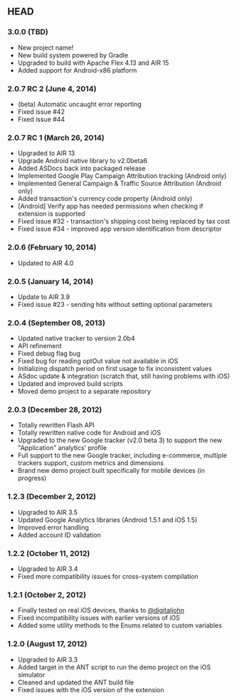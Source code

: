 ## HEAD

### 3.0.0 (TBD)

* New project name!
* New build system powered by Gradle
* Upgraded to build with Apache Flex 4.13 and AIR 15
* Added support for Android-x86 platform

### 2.0.7 RC 2 (June 4, 2014)

* (beta) Automatic uncaught error reporting
* Fixed issue #42
* Fixed issue #44

### 2.0.7 RC 1 (March 26, 2014)

* Upgraded to AIR 13
* Upgrade Android native library to v2.0beta6
* Added ASDocs back into packaged release
* Implemented Google Play Campaign Attribution tracking (Android only)
* Implemented General Campaign & Traffic Source Attribution (Android only)
* Added transaction's currency code property (Android only)
* [Android] Verify app has needed permissions when checking if extension is supported
* Fixed issue #32 - transaction's shipping cost being replaced by tax cost
* Fixed issue #34 - improved app version identification from descriptor

### 2.0.6 (February 10, 2014)

* Updated to AIR 4.0

### 2.0.5 (January 14, 2014)

* Update to AIR 3.9
* Fixed issue #23 - sending hits without setting optional parameters

### 2.0.4 (September 08, 2013)

* Updated native tracker to version 2.0b4
* API refinement
* Fixed debug flag bug
* Fixed bug for reading optOut value not available in iOS
* Initializing dispatch period on first usage to fix inconsistent values
* ASdoc update & integration (scratch that, still having problems with iOS)
* Updated and improved build scripts
* Moved demo project to a separate repository

### 2.0.3 (December 28, 2012)

* Totally rewritten Flash API
* Totally rewritten native code for Android and iOS
* Upgraded to the new Google tracker (v2.0 beta 3) to support the new "Application" analytics' profile
* Full support to the new Google tracker, including e-commerce, multiple trackers support, custom metrics and dimensions
* Brand new demo project built specifically for mobile devices (in progress)

### 1.2.3 (December 2, 2012)

* Upgraded to AIR 3.5
* Updated Google Analytics libraries (Android 1.5.1 and iOS 1.5)
* Improved error handling
* Added account ID validation

### 1.2.2 (October 11, 2012)

* Upgraded to AIR 3.4
* Fixed more compatibility issues for cross-system compilation

### 1.2.1 (October 2, 2012)

* Finally tested on real iOS devices, thanks to [@digitaljohn](http://github.com/digitaljohn)
* Fixed incompatibility issues with earlier versions of iOS
* Added some utility methods to the Enums related to custom variables

### 1.2.0 (August 17, 2012)

* Upgraded to AIR 3.3
* Added target in the ANT script to run the demo project on the iOS simulator
* Cleaned and updated the ANT build file
* Fixed issues with the iOS version of the extension